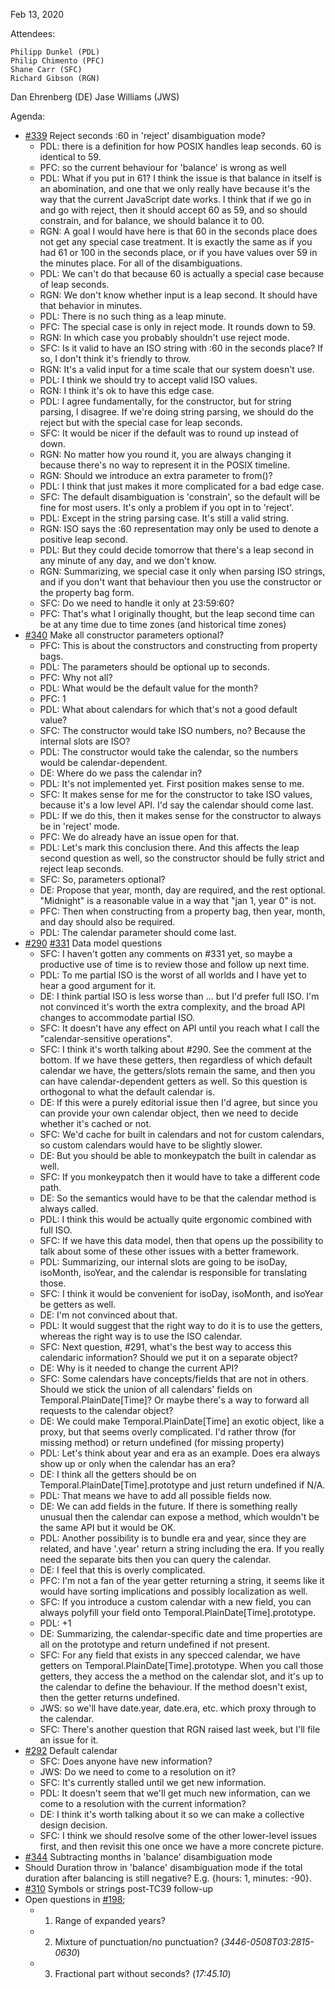 Feb 13, 2020

Attendees:

	Philipp Dunkel (PDL)
	Philip Chimento (PFC)
	Shane Carr (SFC)
	Richard Gibson (RGN)
  Dan Ehrenberg (DE)
  Jase Williams (JWS)

Agenda:

* [#339](https://github.com/tc39/proposal-temporal/issues/339) Reject seconds :60 in 'reject' disambiguation mode?
    * PDL: there is a definition for how POSIX handles leap seconds. 60 is identical to 59.
    * PFC: so the current behaviour for 'balance' is wrong as well
    * PDL: What if you put in 61?  I think the issue is that balance in itself is an abomination, and one that we only really have because it's the way that the current JavaScript date works.  I think that if we go in and go with reject, then it should accept 60 as 59, and so should constrain, and for balance, we should balance it to 00.
    * RGN: A goal I would have here is that 60 in the seconds place does not get any special case treatment.  It is exactly the same as if you had 61 or 100 in the seconds place, or if you have values over 59 in the minutes place.  For all of the disambiguations.
    * PDL: We can't do that because 60 is actually a special case because of leap seconds.
    * RGN: We don't know whether input is a leap second.  It should have that behavior in minutes.
    * PDL: There is no such thing as a leap minute.
    * PFC: The special case is only in reject mode.  It rounds down to 59.
    * RGN: In which case you probably shouldn't use reject mode.
    * SFC: Is it valid to have an ISO string with :60 in the seconds place? If so, I don't think it's friendly to throw.
    * RGN: It's a valid input for a time scale that our system doesn't use.
    * PDL: I think we should try to accept valid ISO values.
    * RGN: I think it's ok to have this edge case.
    * PDL: I agree fundamentally, for the constructor, but for string parsing, I disagree.  If we're doing string parsing, we should do the reject but with the special case for leap seconds.
    * SFC: It would be nicer if the default was to round up instead of down.
    * RGN: No matter how you round it, you are always changing it because there's no way to represent it in the POSIX timeline.
    * RGN: Should we introduce an extra parameter to from()?
    * PDL: I think that just makes it more complicated for a bad edge case.
    * SFC: The default disambiguation is 'constrain', so the default will be fine for most users. It's only a problem if you opt in to 'reject'.
    * PDL: Except in the string parsing case. It's still a valid string.
    * RGN: ISO says the :60 representation may only be used to denote a positive leap second.
    * PDL: But they could decide tomorrow that there's a leap second in any minute of any day, and we don't know.
    * RGN: Summarizing, we special case it only when parsing ISO strings, and if you don't want that behaviour then you use the constructor or the property bag form.
    * SFC: Do we need to handle it only at 23:59:60?
    * PFC: That's what I originally thought, but the leap second time can be at any time due to time zones (and historical time zones)
* [#340](https://github.com/tc39/proposal-temporal/issues/340) Make all constructor parameters optional?
    * PFC: This is about the constructors and constructing from property bags.
    * PDL: The parameters should be optional up to seconds.
    * PFC: Why not all?
    * PDL: What would be the default value for the month?
    * PFC: 1
    * PDL: What about calendars for which that's not a good default value?
    * SFC: The constructor would take ISO numbers, no? Because the internal slots are ISO?
    * PDL: The constructor would take the calendar, so the numbers would be calendar-dependent.
    * DE: Where do we pass the calendar in?
    * PDL: It's not implemented yet. First position makes sense to me.
    * SFC: It makes sense for me for the constructor to take ISO values, because it's a low level API. I'd say the calendar should come last.
    * PDL: If we do this, then it makes sense for the constructor to always be in 'reject' mode.
    * PFC: We do already have an issue open for that.
    * PDL: Let's mark this conclusion there. And this affects the leap second question as well, so the constructor should be fully strict and reject leap seconds.
    * SFC: So, parameters optional?
    * DE: Propose that year, month, day are required, and the rest optional. "Midnight" is a reasonable value in a way that "jan 1, year 0" is not.
    * PFC: Then when constructing from a property bag, then year, month, and day should also be required.
    * PDL: The calendar parameter should come last.
* [#290](https://github.com/tc39/proposal-temporal/issues/290) [#331](https://github.com/tc39/proposal-temporal/issues/331) Data model questions
    * SFC: I haven't gotten any comments on #331 yet, so maybe a productive use of time is to review those and follow up next time.
    * PDL: To me partial ISO is the worst of all worlds and I have yet to hear a good argument for it.
    * DE: I think partial ISO is less worse than ... but I'd prefer full ISO. I'm not convinced it's worth the extra complexity, and the broad API changes to accommodate partial ISO.
    * SFC: It doesn't have any effect on API until you reach what I call the "calendar-sensitive operations".
    * SFC: I think it's worth talking about #290. See the comment at the bottom. If we have these getters, then regardless of which default calendar we have, the getters/slots remain the same, and then you can have calendar-dependent getters as well. So this question is orthogonal to what the default calendar is.
    * DE: If this were a purely editorial issue then I'd agree, but since you can provide your own calendar object, then we need to decide whether it's cached or not.
    * SFC: We'd cache for built in calendars and not for custom calendars, so custom calendars would have to be slightly slower.
    * DE: But you should be able to monkeypatch the built in calendar as well.
    * SFC: If you monkeypatch then it would have to take a different code path.
    * DE: So the semantics would have to be that the calendar method is always called.
    * PDL: I think this would be actually quite ergonomic combined with full ISO.
    * SFC: If we have this data model, then that opens up the possibility to talk about some of these other issues with a better framework.
    * PDL: Summarizing, our internal slots are going to be isoDay, isoMonth, isoYear, and the calendar is responsible for translating those.
    * SFC: I think it would be convenient for isoDay, isoMonth, and isoYear be getters as well.
    * DE: I'm not convinced about that.
    * PDL: It would suggest that the right way to do it is to use the getters, whereas the right way is to use the ISO calendar.
    * SFC: Next question, #291, what's the best way to access this calendaric information? Should we put it on a separate object?
    * DE: Why is it needed to change the current API?
    * SFC: Some calendars have concepts/fields that are not in others. Should we stick the union of all calendars' fields on Temporal.PlainDate[Time]? Or maybe there's a way to forward all requests to the calendar object?
    * DE: We could make Temporal.PlainDate[Time] an exotic object, like a proxy, but that seems overly complicated. I'd rather throw (for missing method) or return undefined (for missing property)
    * PDL: Let's think about year and era as an example. Does era always show up or only when the calendar has an era?
    * DE: I think all the getters should be on Temporal.PlainDate[Time].prototype and just return undefined if N/A.
    * PDL: That means we have to add all possible fields now.
    * DE: We can add fields in the future. If there is something really unusual then the calendar can expose a method, which wouldn't be the same API but it would be OK.
    * PDL: Another possibility is to bundle era and year, since they are related, and have '.year' return a string including the era. If you really need the separate bits then you can query the calendar.
    * DE: I feel that this is overly complicated.
    * PFC: I'm not a fan of the year getter returning a string, it seems like it would have sorting implications and possibly localization as well.
    * SFC: If you introduce a custom calendar with a new field, you can always polyfill your field onto Temporal.PlainDate[Time].prototype.
    * PDL: +1
    * DE: Summarizing, the calendar-specific date and time properties are all on the prototype and return undefined if not present.
    * SFC: For any field that exists in any specced calendar, we have getters on Temporal.PlainDate[Time].prototype. When you call those getters, they access the a method on the calendar slot, and it's up to the calendar to define the behaviour. If the method doesn't exist, then the getter returns undefined.
    * JWS: so we'll have date.year, date.era, etc. which proxy through to the calendar.
    * SFC: There's another question that RGN raised last week, but I'll file an issue for it.
* [#292](https://github.com/tc39/proposal-temporal/issues/292) Default calendar
    * SFC: Does anyone have new information?
    * JWS: Do we need to come to a resolution on it?
    * SFC: It's currently stalled until we get new information.
    * PDL: It doesn't seem that we'll get much new information, can we come to a resolution with the current information?
    * DE: I think it's worth talking about it so we can make a collective design decision.
    * SFC: I think we should resolve some of the other lower-level issues first, and then revisit this one once we have a more concrete picture.
* [#344](https://github.com/tc39/proposal-temporal/issues/344) Subtracting months in 'balance' disambiguation mode
* Should Duration throw in 'balance' disambiguation mode if the total duration after balancing is still negative? E.g. {hours: 1, minutes: -90}.
* [#310](https://github.com/tc39/proposal-temporal/issues/310) Symbols or strings post-TC39 follow-up
* Open questions in [#198](https://github.com/tc39/proposal-temporal/issues/198);
    * 1. Range of expanded years?
    * 2. Mixture of punctuation/no punctuation? (*3446-0508T03:2815-0630*)
    * 3. Fractional part without seconds? (*17:45.10*)

